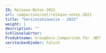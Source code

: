 ```yaml
---
ID: Release-Notes-2022
url: comparison/net/release-notes-2022
title: "Versionshinweise - 2022"
weight: 1
description: ""
Schlüsselwörter:
Produktname: GroupDocs.Comparison für .NET
versteckenKinder: Falsch
---
```


